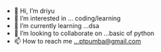 - 👋 Hi, I’m driyu
- 👀 I’m interested in ... coding/learning
- 🌱 I’m currently learning ...dsa
- 💞️ I’m looking to collaborate on ...basic of python
- 📫 How to reach me ...ptpumba@gmail.com

<!---
driyash9881/driyash9881 is a ✨ special ✨ repository because its `README.md` (this file) appears on your GitHub profile.
You can click the Preview link to take a look at your changes.
--->
